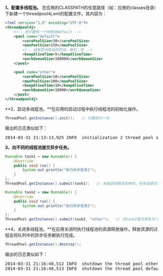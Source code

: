 **1、配置多线程池。**
在应用的CLASSPATH的任意路径（如：应用的classes目录）下新建一个threadpool4j.xml的配置文件，其内容为：
```xml
<?xml version="1.0" encoding="UTF-8"?>
<threadpool4j>
    <!-- 至少要有一个线程池default -->
    <pool name="default">
        <corePoolSize>30</corePoolSize>
        <maxPoolSize>150</maxPoolSize>
        <!-- 线程空闲存话的时间。单位：秒 -->
        <keepAliveTime>5</keepAliveTime>
        <workQueueSize>100000</workQueueSize>
    </pool>

    <pool name="other">
        <corePoolSize>10</corePoolSize>
        <maxPoolSize>100</maxPoolSize>
        <keepAliveTime>10</keepAliveTime>
        <workQueueSize>10000</workQueueSize>
    </pool>
</threadpool4j>
```
**2、启动多线程池。**在应用的启动过程中执行线程池的初始化操作。
```java
ThreadPool.getInstance().init();   // 只需执行一次
```
输出的日志类似如下：
<pre>
2014-03-31 21:13:13,925 INFO  initialization 2 thread pool successfully
</pre>
**3、向不同的线程池提交异步任务。**
```java
Runnable task1 = new Runnable() {
    @Override
    public void run() {
        System.out.println("执行异步任务1");
    }
};
ThreadPool.getInstance().submit(task1);   // 未指定线程池名称时，任务会提交到名为"default"的线程池执行

Runnable task2 = new Runnable() {
    @Override
    public void run() {
        System.out.println("执行异步任务2");
    }
};
ThreadPool.getInstance().submit(task2, "other");   // 将task2提交到名为"other"的线程池执行
```
**4、关闭多线程池。**在应用关闭时执行线程池的资源释放操作，释放资源的过程会将队列中的异步任务都执行完成。
```java
ThreadPool.getInstance().destroy();
```
输出的日志类似如下：
<pre>
2014-03-31 21:16:48,512 INFO  shutdown the thread pool other
2014-03-31 21:16:48,513 INFO  shutdown the thread pool default
</pre>